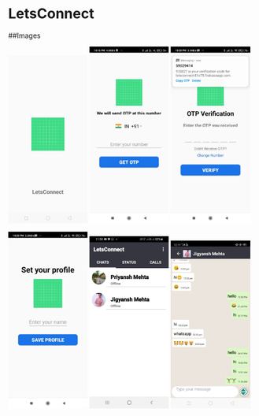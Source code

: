 # LetsConnect

##Images

<p align="left" width="100%">
  <img  width="32%"  src="https://github.com/priyansh-design/LetsConnect/blob/main/pics/image1.jfif">
  <img  width="32%" src="https://github.com/priyansh-design/LetsConnect/blob/main/pics/image2.jfif">
  <img width="32%" src="https://github.com/priyansh-design/LetsConnect/blob/main/pics/image3.jfif">

</p>
<p align="left" width="100%">
  <img  width="32%"  src="https://github.com/priyansh-design/LetsConnect/blob/main/pics/image4.jfif">
  <img  width="32%" src="https://github.com/priyansh-design/LetsConnect/blob/main/pics/image5.jfif">
  <img width="32%" src="https://github.com/priyansh-design/LetsConnect/blob/main/pics/image6.jfif">

</p>
